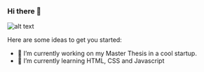### Hi there 👋


![alt text](https://www.reddit.com/r/reactiongifs/comments/3a8akf/my_cats_reaction_when_i_leave_home/)

Here are some ideas to get you started:

- 🔭 I’m currently working on my Master Thesis in a cool startup.
- 🌱 I’m currently learning HTML, CSS and Javascript



